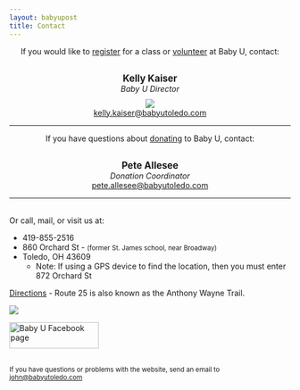 ```yaml
---
layout: babyupost
title: Contact
---
```




<div style="text-align:center;">If you would like to <a href="/how-to-signup">register</a> for a class or <a href="/volunteer">volunteer</a> at Baby U, contact:</div>
<div style="margin-top:30px;text-align:center;font-size:120%;">
<strong>Kelly Kaiser</strong>
</div>
<div  style="text-align:center;">
<em>Baby U Director</em>
</div>
<div  style="margin-top:10px;text-align:center;"><img class="article-person-image" src="https://c2.staticflickr.com/6/5675/21172063324_bc5ec11551_s.jpg">
</div>
<div style="text-align:center;">
<a href="mailto:kelly.kaiser@babyutoledo.com" target="_top">kelly.kaiser@babyutoledo.com</a>  
</div>


<hr class="shortgrey" />


<div  style="text-align:center;">If you have questions about <a href="/donate">donating</a>  to Baby U, contact:</div>
<div  style="margin-top:30px;text-align:center;font-size:120%;">
<strong>Pete Allesee</strong>
</div>
<div   style="text-align:center;">
<em>Donation Coordinator</em>
</div>
<div  style="text-align:center;">
<a href="mailto:pete.allesee@babyutoledo.com" target="_top">pete.allesee@babyutoledo.com</a>    
</div>

<hr class="shortgrey" />

<br> Or call, mail, or visit us at:

* 419-855-2516 
* 860 Orchard St - <small>(former St. James school, near Broadway)</small>
* Toledo, OH 43609
  * Note: If using a GPS device to find the location, then you must enter 872 Orchard St

[Directions](https://www.google.com/maps/place/860+Orchard+St,+Toledo,+OH+43609/@41.6278071,-83.5609685,17z/data=!3m1!4b1!4m2!3m1!1s0x883b870f0aaf7dbf:0x5a0dc7f659246a2a) - Route 25 is also known as the Anthony Wayne Trail.

<a href="https://www.google.com/maps/place/860+Orchard+St,+Toledo,+OH+43609/@41.6278071,-83.5609685,17z/data=!3m1!4b1!4m2!3m1!1s0x883b870f0aaf7dbf:0x5a0dc7f659246a2a"><img border="0" src="https://farm6.staticflickr.com/5562/18684308228_90c4193a64_o.png"></a>


<a href="https://www.facebook.com/Baby-University-129933307049520/timeline/"><img title="Baby U Facebook page" alt="Baby U Facebook page" border="0" width="160" height="47"  src="http://babyutoledo.com/images/facebook_logo-2.png"></a>



<br> <small>If you have questions or problems with the website, send an email to <a href="mailto:john@babyutoledo.com" target="_top">john@babyutoledo.com</a></small>
